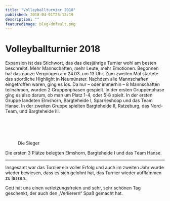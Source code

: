 ```yaml
---
title: "Volleyballturnier 2018"
published: 2018-04-01T23:12:19
description: ""
featuredImage: blog-default.png
---
```


# Volleyballturnier 2018

Expansion ist das Stichwort, das das diesjährige Turnier wohl am besten beschreibt. Mehr Mannschaften, mehr Leute, mehr Emotionen. Begonnen hat das ganze Vergnügen am 24.03. um 13 Uhr. 
Zum zweiten Mal startete das sportliche Highlight in Neumünster. Nachdem alle Mannschaften eingetroffen waren, ging es los. 
Da nur – oder immerhin – 8 Mannschaften teilnahmen, wurden 2 Gruppenphasen gespielt. 
In der ersten Gruppenphase ging es also darum, ob man um Platz 1-4, oder 5-8 spielt. In der ersten Gruppe landeten Elmshorn, Bargteheide I, Sparrieshoop und das Team Hanse. In der zweiten Gruppe spielten Bargteheide II, Ratzeburg, das Nord-Team, und Bargteheide III.


   <style type="text/css">
  #gallery-1 {
    margin: auto;
  }
  #gallery-1 .gallery-item {
    float: left;
    margin-top: 10px;
    text-align: center;
    width: 33%;
  }
  #gallery-1 img {
    border: 2px solid #cfcfcf;
  }
  #gallery-1 .gallery-caption {
    margin-left: 0;
  }
  /* see gallery_shortcode() in wp-includes/media.php */
   </style>
   

<dl>
  <dt>
    <a href="old/IMG_2435.jpg"><img src="old/IMG_2435.jpg" alt loading="lazy"></a>
  </dt></dl><dl>
  <dt>
    <a href="old/IMG_2525.jpg"><img src="old/IMG_2525.jpg" alt loading="lazy"></a>
  </dt></dl><dl>
  <dt>
    <a href="old/IMG_2566.jpg"><img src="old/IMG_2566.jpg" alt loading="lazy"></a>
  </dt></dl> <dl>
  <dt>
    <a href="old/IMG_2584.jpg"><img src="old/IMG_2584.jpg" alt loading="lazy"></a>
  </dt></dl><dl>
  <dt>
    <a href="old/IMG_2607.jpg"><img src="old/IMG_2607.jpg" alt loading="lazy"></a>
  </dt></dl><dl>
  <dt>
    <a href="old/IMG_2630.jpg"><img src="old/IMG_2630.jpg" alt loading="lazy"></a>
  </dt>
    <dd>
    Die Sieger
    </dd></dl> 
   


Die ersten 3 Plätze belegten Elmshorn, Bargteheide I und das Team Hanse.


---

Insgesamt war das Turnier ein voller Erfolg und auch im zweiten Jahr wurde wieder bewiesen, dass es sich gelohnt hat, das Turnier wieder aufflammen zu lassen.

Gott hat uns einen verletzungsfreien und sehr, sehr schönen Tag geschenkt, der auch den „Verlierern“ Spaß gemacht hat.